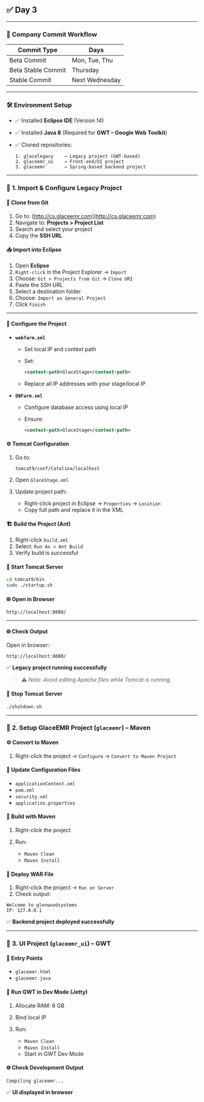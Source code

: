 ## ✅ Day 3

---


### 🏢 **Company Commit Workflow**

| Commit Type        | Days           |
| ------------------ | -------------- |
| Beta Commit        | Mon, Tue, Thu  |
| Beta Stable Commit | Thursday       |
| Stable Commit      | Next Wednesday |

---

### 🛠️ **Environment Setup**

* ✅ Installed **Eclipse IDE** (Version 14)
* ✅ Installed **Java 8** (Required for **GWT – Google Web Toolkit**)
* ✅ Cloned repositories:

  ```
  1. glacelegacy    → Legacy project (GWT-based)
  2. glaceemr_ui    → Front-end/UI project
  3. glaceemr       → Spring-based backend project
  ```

---

### 📁 **1. Import & Configure Legacy Project**

#### 🔗 Clone from Git

1. Go to: [http://cs.glaceemr.com](http://cs.glaceemr.com)
2. Navigate to: **Projects > Project List**
3. Search and select your project
4. Copy the **SSH URL**

#### 📥 Import into Eclipse

1. Open **Eclipse**
2. `Right-click` in the Project Explorer → `Import`
3. Choose: `Git > Projects from Git` → `Clone URI`
4. Paste the SSH URL
5. Select a destination folder
6. Choose: `Import as General Project`
7. Click `Finish`

---

#### 🔧 Configure the Project

* **`webfarm.xml`**

  
  * Set local IP and context path 

  * Set:

    ```xml
    <context-path>GlaceStage</context-path>
    ```
  * Replace all IP addresses with your stage/local IP

* **`DBFarm.xml`**

  * Configure database access using local IP

  * Ensure:

    ```xml
    <context-path>GlaceStage</context-path>
    ```

#### ⚙ Tomcat Configuration

1. Go to:

   ```
   tomcat9/conf/Catalina/localhost
   ```
2. Open `GlaceStage.xml`
3. Update project path:

   * Right-click project in Eclipse → `Properties` → `Location`
   * Copy full path and replace it in the XML

#### 🏗 Build the Project (Ant)

1. Right-click `build.xml`
2. Select: `Run As > Ant Build`
3. Verify build is successful

#### 🚀 Start Tomcat Server

```bash
cd tomcat9/bin
sudo ./startup.sh
```

#### 🌐 Open in Browser

```url
http://localhost:8080/
```

---

#### 🌐 Check Output

Open in browser:

```
http://localhost:8080/
```

✅ **Legacy project running successfully**

> ⚠️ *Note: Avoid editing Apache files while Tomcat is running.*

#### 🛑 Stop Tomcat Server

```bash
./shutdown.sh
```

---

### 🧱 **2. Setup GlaceEMR Project (`glaceemr`) – Maven**

#### ⚙ Convert to Maven

1. Right-click the project → `Configure` → `Convert to Maven Project`

#### 🔧 Update Configuration Files

* `applicationContext.xml`
* `pom.xml`
* `security.xml`
* `application.properties`

#### 🔨 Build with Maven

1. Right-click the project
2. Run:

   * `Maven Clean`
   * `Maven Install`

#### 🚀 Deploy WAR File

1. Right-click the project → `Run on Server`
2. Check output:

```text
Welcome to glenwoodsystems
IP: 127.0.0.1
```

✅ **Backend project deployed successfully**

---

### 🎨 **3. UI Project (`glaceemr_ui`) – GWT**

#### 📌 Entry Points

* `glaceemr.html`
* `glaceemr.java`

#### 🧪 Run GWT in Dev Mode (Jetty)

1. Allocate RAM: 6 GB
2. Bind local IP
3. Run:

   * `Maven Clean`
   * `Maven Install`
   * Start in GWT Dev Mode

#### 🌐 Check Development Output

```
Compiling glaceemr...
```

✅ **UI displayed in browser**


